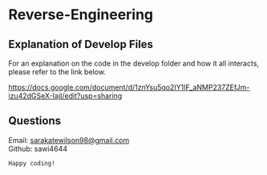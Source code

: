 # Reverse-Engineering

## Explanation of Develop Files
For an explanation on the code in the develop folder and how it all interacts, please refer to the link below.

https://docs.google.com/document/d/1znYsu5qo2IY1IF_aNMP237ZEfJm-izu42dGSeX-IajI/edit?usp=sharing


## Questions
Email: sarakatewilson98@gmail.com
<br>
Github: sawi4644

`Happy coding!`
